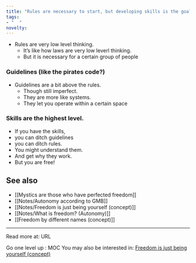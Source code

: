 ```yaml
---
title: "Rules are necessary to start, but developing skills is the goal"
tags:
- "  "
novelty:
---
```


- Rules are very low level thinking.
	- It’s like how laws are very low leverl thinking.
	- But it is necessary for a certain group of people

### Guidelines (like the pirates code?)

- Guidelines are a bit above the rules.
	- Though still imperfect.
	- They are more like systems.
	- They let you operate within a certain space

### Skills are the highest level.
- If you have the skills, 
- you can ditch guidelines
- you can ditch rules.
- You might understand them.
- And get why they work.
- But you are free!

## See also
- [[Mystics are those who have perfected freedom]]
- [[Notes/Autonomy according to GMB]]
- [[Notes/Freedom is just being yourself (concept)]]
- [[Notes/What is freedom? (Autonomy)]]
- [[Freedom by different names (concept)]]

----

Read more at: URL

Go one level up : MOC
You may also be interested in: [Freedom is just being yourself (concept)](Notes/Freedom%20is%20just%20being%20yourself%20(concept).md)